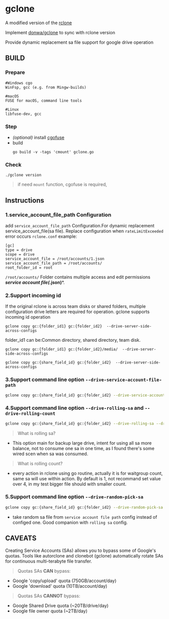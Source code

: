   
# gclone

A modified version of the [rclone](//github.com/rclone/rclone)

Implement [donwa/gclone](https://github.com/donwa/gclone) to sync with rclone version

Provide dynamic replacement sa file support for google drive operation


## BUILD

### Prepare

```
#Windows cgo
WinFsp, gcc (e.g. from Mingw-builds)

#macOS
FUSE for macOS, command line tools

#Linux
libfuse-dev, gcc
```

### Step
- _(optional)_ install [cgofuse](https://github.com/billziss-gh/cgofuse)
- build
  ```
  go build -v -tags 'cmount' gclone.go
  ```

### Check

```
./gclone version
```

> if need `mount` function, cgofuse is required, 

## Instructions 
### 1.service_account_file_path Configuration   
add `service_account_file_path` Configuration.For dynamic replacement service_account_file(sa file). Replace configuration when `rateLimitExceeded` error occurs
`rclone.conf` example:  
```
[gc]
type = drive  
scope = drive  
service_account_file = /root/accounts/1.json  
service_account_file_path = /root/accounts/  
root_folder_id = root  
```
`/root/accounts/` Folder contains multiple access and edit permissions ***service account file(*.json)***.  
  
### 2.Support incoming id
If the original rclone is across team disks or shared folders, multiple configuration drive letters are required for operation.
gclone supports incoming id operation
```
gclone copy gc:{folder_id1} gc:{folder_id2}  --drive-server-side-across-configs
```
folder_id1 can be:Common directory, shared directory, team disk. 
  
```
gclone copy gc:{folder_id1} gc:{folder_id2}/media/  --drive-server-side-across-configs

```

```
gclone copy gc:{share_field_id} gc:{folder_id2}  --drive-server-side-across-configs
```

### 3.Support command line option `--drive-service-account-file-path`

```sh
gclone copy gc:{share_field_id} gc:{folder_id2} --drive-service-account-file-path=${SOMEWHERE_STORE_SAs}
```

### 4.Support command line option `--drive-rolling-sa` and `--drive-rolling-count`

```sh
gclone copy gc:{share_field_id} gc:{folder_id2} --drive-rolling-sa --drive-rolling-count=1
```

> What is rolling sa?

- This option main for backup large drive, intent for using all sa more balance, not to consume one sa in one time, as I found there's some wired scen when sa was consumed.

> What is rolling count?

- every action in rclone using go routine, actually it is for waitgroup count, same sa will use within action.
By default is 1, not recommand set value over 4, in my test bigger file should with smaller count.

### 5.Support command line option `--drive-random-pick-sa`

```sh
gclone copy gc:{share_field_id} gc:{folder_id2} --drive-random-pick-sa --drive-rolling-sa --drive-rolling-count=1
```

- take random sa file from `service account file path` config instead of configed one. Good companion with `rolling sa` config.
  
## CAVEATS

Creating Service Accounts (SAs) allows you to bypass some of Google's quotas. Tools like autorclone and clonebot (gclone) automatically rotate SAs for continuous multi-terabyte file transfer.

> Quotas SAs **CAN** bypass:

* Google 'copy/upload' quota (750GB/account/day)
* Google 'download' quota (10TB/account/day)

> Quotas SAs **CANNOT** bypass:

* Google Shared Drive quota (~20TB/drive/day)
* Google file owner quota (~2TB/day)
